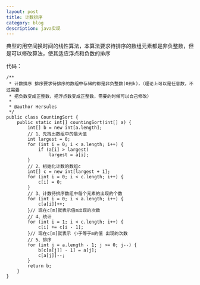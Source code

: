 ```yaml
---
layout: post
title: 计数排序
category: blog
description: java实现
---
```


典型的用空间换时间的线性算法，本算法要求待排序的数组元素都是非负整数，但是可以修改算法，使其适应浮点和负数的排序

代码：

	/**
	 * 计数排序 排序要求待排序的数组中存储的都是非负整数(0到k)，（理论上可以是任意数，不过需要
	 * 把负数变成正整数，把浮点数变成正整数，需要的时候可以自己修改）
	 *
	 * @author Hersules
	 */
	public class CountingSort {
	    public static int[] countingSort(int[] a) {
	        int[] b = new int[a.length];
	        // 1、先找出数组中的最大值
	        int largest = 0;
	        for (int i = 0; i < a.length; i++) {
	            if (a[i] > largest)
	                largest = a[i];
	        }
	        // 2、初始化计数的数组c
	        int[] c = new int[largest + 1];
	        for (int i = 0; i < c.length; i++) {
	            c[i] = 0;
	        }
	        // 3、计数待排序数组中每个元素的出现的个数
	        for (int i = 0; i < a.length; i++) {
	            c[a[i]]++;
	        }// 现在c[m]就表示值m出现的次数
	        // 4、统计
	        for (int i = 1; i < c.length; i++) {
	            c[i] += c[i - 1];
	        }// 现在c[m]就表示 小于等于m的值 出现的次数
	        // 5、排序
	        for (int j = a.length - 1; j >= 0; j--) {
	            b[c[a[j]] - 1] = a[j];
	            c[a[j]]--;
	        }
	        return b;
	    }
	}
